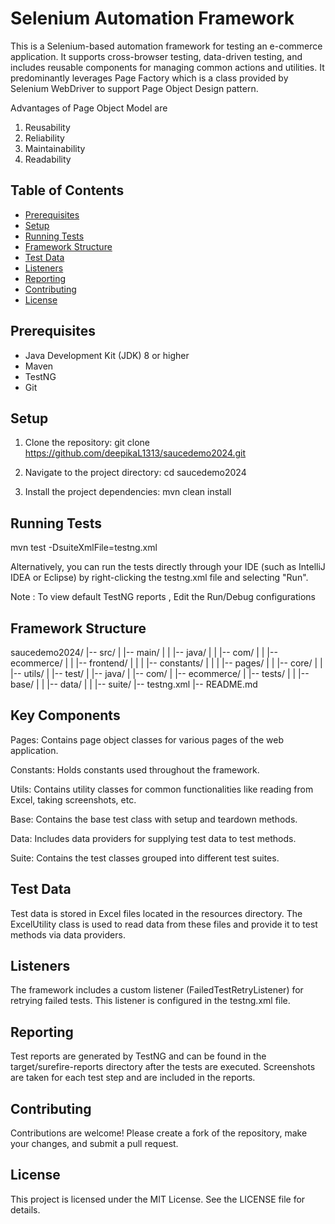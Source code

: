 # Selenium Automation Framework

This is a Selenium-based automation framework for testing an e-commerce application. It supports cross-browser testing, data-driven testing, and includes reusable components for managing common actions and utilities. It predominantly leverages Page Factory which is a class provided by Selenium WebDriver to support Page Object Design pattern.

Advantages of Page Object Model are
1. Reusability
2. Reliability
3. Maintainability
4. Readability

## Table of Contents
- [Prerequisites](#prerequisites)
- [Setup](#setup)
- [Running Tests](#running-tests)
- [Framework Structure](#framework-structure)
- [Test Data](#test-data)
- [Listeners](#listeners)
- [Reporting](#reporting)
- [Contributing](#contributing)
- [License](#license)

## Prerequisites
- Java Development Kit (JDK) 8 or higher
- Maven
- TestNG
- Git

## Setup
1. Clone the repository:
   git clone https://github.com/deepikaL1313/saucedemo2024.git
   
2. Navigate to the project directory:
   cd saucedemo2024

3. Install the project dependencies:
   mvn clean install
   
## Running Tests
mvn test -DsuiteXmlFile=testng.xml

Alternatively, you can run the tests directly through your IDE (such as IntelliJ IDEA or Eclipse) by right-clicking the testng.xml file and selecting "Run".

Note : To view default TestNG reports , Edit the Run/Debug configurations 
## Framework Structure

saucedemo2024/
|-- src/
|   |-- main/
|   |   |-- java/
|   |       |-- com/
|   |           |-- ecommerce/
|   |               |-- frontend/
|   |               |   |-- constants/
|   |               |   |-- pages/
|   |               |-- core/
|   |                   |-- utils/
|   |-- test/
|       |-- java/
|           |-- com/
|               |-- ecommerce/
|                   |-- tests/
|                   |   |-- base/
|                   |   |-- data/
|                   |   |-- suite/
|-- testng.xml
|-- README.md

## Key Components
Pages: Contains page object classes for various pages of the web application.

Constants: Holds constants used throughout the framework.

Utils: Contains utility classes for common functionalities like reading from Excel, taking screenshots, etc.

Base: Contains the base test class with setup and teardown methods.

Data: Includes data providers for supplying test data to test methods.

Suite: Contains the test classes grouped into different test suites.

## Test Data
Test data is stored in Excel files located in the resources directory. The ExcelUtility class is used to read data from these files and provide it to test methods via data providers.

## Listeners
The framework includes a custom listener (FailedTestRetryListener) for retrying failed tests. This listener is configured in the testng.xml file.

## Reporting
Test reports are generated by TestNG and can be found in the target/surefire-reports directory after the tests are executed. Screenshots are taken for each test step and are included in the reports.

## Contributing
Contributions are welcome! Please create a fork of the repository, make your changes, and submit a pull request.

## License
This project is licensed under the MIT License. See the LICENSE file for details.

   
